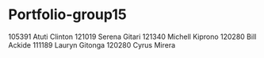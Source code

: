 # Portfolio-group15
105391 Atuti Clinton 
121019 Serena Gitari
121340 Michell Kiprono
120280 Bill Ackide
111189 Lauryn Gitonga
120280 Cyrus Mirera
